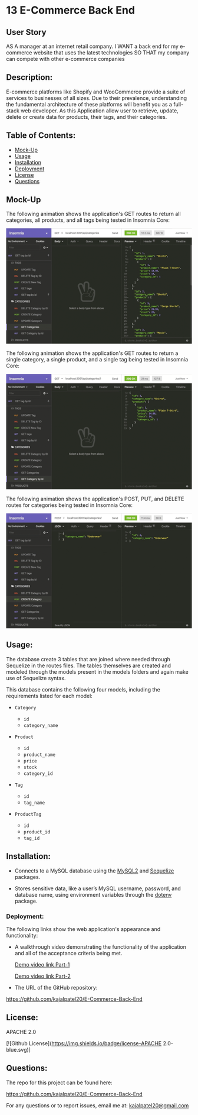 # 13  E-Commerce Back End
## User Story

AS A manager at an internet retail company.
I WANT a back end for my e-commerce website that uses the latest technologies
SO THAT my company can compete with other e-commerce companies

 ## Description: 

E-commerce platforms like Shopify and WooCommerce provide a suite of services to businesses of all sizes. Due to their prevalence, understanding the fundamental architecture of these platforms will benefit you as a full-stack web developer.
As this Application allow user to retrieve, update, delete or create data for products, their tags, and their categories.

## Table of Contents:

* [Mock-Up](Mock-Up)
* [Usage](#usage)
* [Installation](#installation)
* [Deployment](deployment)
* [License](#license)
* [Questions](questions)

## Mock-Up

The following animation shows the application's GET routes to return all categories, all products, and all tags being tested in Insomnia Core:

![In Insomnia Core, the user tests “GET tags,” “GET Categories,” and “GET All Products.”.](./Assets/13-orm-homework-demo-01.gif)

The following animation shows the application's GET routes to return a single category, a single product, and a single tag being tested in Insomnia Core:

![In Insomnia Core, the user tests “GET tag by id,” “GET Category by ID,” and “GET One Product.”](./Assets/13-orm-homework-demo-02.gif)

The following animation shows the application's POST, PUT, and DELETE routes for categories being tested in Insomnia Core:

![In Insomnia Core, the user tests “DELETE Category by ID,” “CREATE Category,” and “UPDATE Category.”](./Assets/13-orm-homework-demo-03.gif)


## Usage:

 The database create 3 tables that are joined where needed through Sequelize in the routes files. The tables themselves are created and modeled through the models present in the models folders and again make use of Sequelize syntax.

This database contains the following four models, including the requirements listed for each model:

* `Category`
   * `id`
   * `category_name`

* `Product`
   * `id`
   * `product_name`
   * `price`
   * `stock`
   * `category_id`

* `Tag`
   * `id`
   * `tag_name`

* `ProductTag`
   * `id`
   * `product_id`
   * `tag_id`
## Installation:

  * Connects to a MySQL database using the [MySQL2](https://www.npmjs.com/package/mysql) and [Sequelize](https://www.npmjs.com/package/sequelize) packages.

  * Stores sensitive data, like a user’s MySQL username, password, and database name, using environment variables through the [dotenv](https://www.npmjs.com/package/dotenv) package.  

  ### Deployment: 

The following links show the web application's appearance and functionality: 

* A walkthrough video demonstrating the functionality of the application and all of the acceptance criteria being met.

  [Demo video link Part-1](https://drive.google.com/file/d/1siSVZ3jlANPjw4ZyT8cGcmU9Y-OhDef5/view)

  [Demo video link Part-2](https://drive.google.com/file/d/1fSCD5DvrHDHm769JwtVeuM9zbDINvYBC/view)

* The URL of the GitHub repository:

https://github.com/kajalpatel20/E-Commerce-Back-End

## License:
 APACHE 2.0

  [![Github License](https://img.shields.io/badge/license-APACHE 2.0-blue.svg)]
## Questions:

The repo for this project can be found here: 

https://github.com/kajalpatel20/E-Commerce-Back-End

For any questions or to report issues, email me at: kajalpatel20@gmail.com
